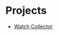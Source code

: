# Projects
- [Watch Collector](https://github.com/haZuny/Spring-Boot-Start/tree/main/watch_collector)

